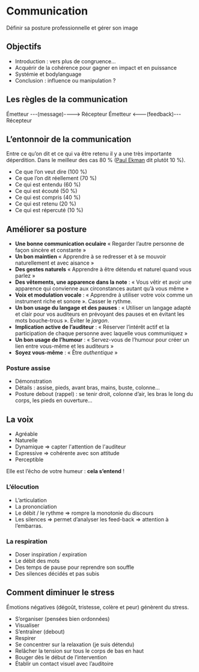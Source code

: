 # Communication

Définir sa posture professionnelle et gérer son image

## Objectifs 

- Introduction : vers plus de congruence...
- Acquérir de la cohérence pour gagner en impact et en puissance
- Systémie et bodylanguage
- Conclusion : influence ou manipulation ?

## Les règles de la communication

Émetteur ---(message)----> Récepteur
Émetteur <---(feedback)--- Récepteur

## L’entonnoir de la communication

Entre ce qu’on dit et ce qui va être retenu il y a une très importante déperdition. Dans le meilleur des cas 80 % ([Paul Ekman](http://fr.wikipedia.org/wiki/Paul_Ekman) dit plutôt 10 %).

- Ce que l’on veut dire (100 %)
- Ce que l’on dit réellement (70 %)
- Ce qui est entendu (60 %)
- Ce qui est écouté (50 %)
- Ce qui est compris (40 %)
- Ce qui est retenu (20 %)
- Ce qui est répercuté (10 %)

## Améliorer sa posture

- __Une bonne communication oculaire__ « Regarder l’autre personne de façon sincère et constante »
- __Un bon maintien__ « Apprendre à se redresser et à se mouvoir naturellement et avec aisance »
- __Des gestes naturels__ « Apprendre à être détendu et naturel quand vous parlez »
- __Des vêtements, une apparence dans la note__ : « Vous vêtir et avoir une apparence qui convienne aux circonstances autant qu’à vous même »
- __Voix et modulation vocale__ : « Apprendre à utiliser votre voix comme un instrument riche et sonore ». Casser le rythme.
- __Un bon usage du langage et des pauses__ : « Utiliser un langage adapté et clair pour vos auditeurs en prévoyant des pauses et en évitant les mots bouche-trous ». Éviter le _jargon_.
- __Implication active de l’auditeur__ : « Réserver  l’intérêt actif et la participation de chaque personne avec laquelle vous communiquez »
- __Un bon usage de l’humour__ : « Servez-vous de l’humour pour créer un lien entre vous-même et les auditeurs »
- __Soyez vous-même__ : « Être _authentique_ »

### Posture assise

- Démonstration
- Détails : assise, pieds, avant bras, mains, buste, colonne…
- Posture debout (rappel) : se tenir droit, colonne d’air, les bras le long du corps, les pieds en ouverture…

## La voix

- Agréable
- Naturelle
- Dynamique => capter l'attention de l'auditeur
- Expressive => cohérente avec son attitude
- Perceptible

Elle est l’écho de votre humeur : __cela s’entend__ !

### L’élocution

- L’articulation
- La prononciation
- Le débit / le rythme => rompre la monotonie du discours
- Les silences => permet d’analyser les feed-back ⇒ attention à l’embarras.

### La respiration

- Doser inspiration / expiration
- Le débit des mots
- Des temps de pause pour reprendre son souffle
- Des silences décidés et pas subis

## Comment diminuer le stress

Émotions négatives (dégoût, tristesse, colère et peur) génèrent du stress.  

- S’organiser (pensées bien ordonnées)
- Visualiser
- S’entraîner (debout)
- Respirer
- Se concentrer sur la relaxation (je suis détendu)
- Relâcher la tension sur tous le corps de bas en haut
- Bouger dès le début de l’intervention
- Établir un contact visuel avec l’auditoire





